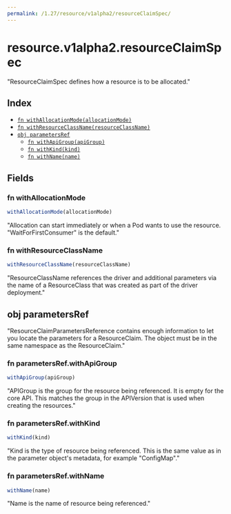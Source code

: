 ```yaml
---
permalink: /1.27/resource/v1alpha2/resourceClaimSpec/
---
```


# resource.v1alpha2.resourceClaimSpec

"ResourceClaimSpec defines how a resource is to be allocated."

## Index

* [`fn withAllocationMode(allocationMode)`](#fn-withallocationmode)
* [`fn withResourceClassName(resourceClassName)`](#fn-withresourceclassname)
* [`obj parametersRef`](#obj-parametersref)
  * [`fn withApiGroup(apiGroup)`](#fn-parametersrefwithapigroup)
  * [`fn withKind(kind)`](#fn-parametersrefwithkind)
  * [`fn withName(name)`](#fn-parametersrefwithname)

## Fields

### fn withAllocationMode

```ts
withAllocationMode(allocationMode)
```

"Allocation can start immediately or when a Pod wants to use the resource. \"WaitForFirstConsumer\" is the default."

### fn withResourceClassName

```ts
withResourceClassName(resourceClassName)
```

"ResourceClassName references the driver and additional parameters via the name of a ResourceClass that was created as part of the driver deployment."

## obj parametersRef

"ResourceClaimParametersReference contains enough information to let you locate the parameters for a ResourceClaim. The object must be in the same namespace as the ResourceClaim."

### fn parametersRef.withApiGroup

```ts
withApiGroup(apiGroup)
```

"APIGroup is the group for the resource being referenced. It is empty for the core API. This matches the group in the APIVersion that is used when creating the resources."

### fn parametersRef.withKind

```ts
withKind(kind)
```

"Kind is the type of resource being referenced. This is the same value as in the parameter object's metadata, for example \"ConfigMap\"."

### fn parametersRef.withName

```ts
withName(name)
```

"Name is the name of resource being referenced."